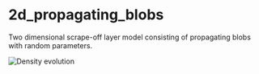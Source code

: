 # 2d_propagating_blobs
Two dimensional scrape-off layer model consisting of propagating blobs with random parameters.

![Density evolution](example_gifs/2d_blobs.gif ) 
